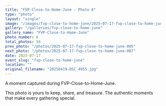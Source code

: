 ```yaml
---
title: "FVP-Close-to-Home-June - Photo 6"
type: "photo"
layout: "single"
image: "/images/fvp-close-to-home-june/2025-07-17-fvp-close-to-home-june-006.jpg"
gallery: "/galleries/fvp-close-to-home-june"
gallery_name: "FVP-Close-to-Home-June"
photo_number: 6
total_photos: 56
prev_photo: "/photos/2025-07-17-fvp-close-to-home-june-005"
next_photo: "/photos/2025-07-17-fvp-close-to-home-june-007"
date: 2025-07-17
event_slug: "fvp-close-to-home-june"
location: ""
original_filename: "20250419-DSC_4955.jpg"
---
```


A moment captured during FVP-Close-to-Home-June.

This photo is yours to keep, share, and treasure. The authentic moments that make every gathering special.